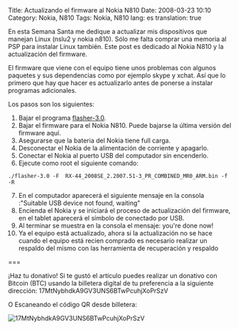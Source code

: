 Title: Actualizando el firmware al Nokia N810
Date: 2008-03-23 10:10
Category: Nokia, N810
Tags: Nokia, N810 
lang: es
translation: true

En esta Semana Santa me dedique a actualizar mis dispositivos 
que manejan Linux (nslu2 y nokia n810). Sólo me falta comprar 
una memoria al PSP para instalar Linux también.
Este post es dedicado al Nokia N810 y la actualización del firmware.

El firmware que viene con el equipo tiene unos problemas con algunos 
paquetes y sus dependencias como por ejemplo skype y xchat. Así que 
lo primero que hay que hacer es actualizarlo antes de ponerse a 
instalar programas adicionales.

Los pasos son los siguientes:

1. Bajar el programa [flasher-3.0](http://tablets-dev.nokia.com/d3.php).
2. Bajar el firmware para el Nokia N810. Puede bajarse la última versión del firmware aquí.
3. Asegurarse que la bateria del Nokia tiene full carga.
4. Desconectar el Nokia de la alimentación de corriente y apagarlo.
5. Conectar el Nokia al puerto USB del computador sin encenderlo.
6. Ejecute como root el siguiente comando:
```
./flasher-3.0 -F  RX-44_2008SE_2.2007.51-3_PR_COMBINED_MR0_ARM.bin -f -R
```
7. En el computador aparecerá el siguiente mensaje en la consola :"Suitable USB device not found, waiting"
8. Encienda el Nokia y se iniciará el proceso de actualización del firmware, en el tablet aparecerá el símbolo de conectado por USB.
9. Al terminar se muestra en la consola el mensaje: you're done now!
10. Ya el equipo está actualizado, ahora si la actualización no se hace cuando el equipo está recien comprado es necesario realizar un respaldo del mismo con las herramienta de recuperación y respaldo

===

¡Haz tu donativo!
Si te gustó el artículo puedes realizar un donativo con Bitcoin (BTC) 
usando la billetera digital de tu preferencia a la siguiente 
dirección: 17MtNybhdkA9GV3UNS6BTwPcuhjXoPrSzV

O Escaneando el código QR desde billetera:

![17MtNybhdkA9GV3UNS6BTwPcuhjXoPrSzV](./imagenes/17MtNybhdkA9GV3UNS6BTwPcuhjXoPrSzV.png)